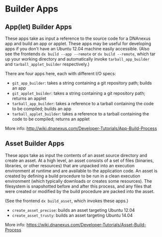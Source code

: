 Builder Apps
============

App(let) Builder Apps
---------------------

These apps take as input a reference to the source code for a DNAnexus app and
build an app or applet. These apps may be useful for developing apps if you
don't have an Ubuntu 12.04 machine easily accessible. (Also see the frontends
`dx build --app --remote` or `dx build --remote`, which tar up your working
directory and automatically invoke `tarball_app_builder` and
`tarball_applet_builder` respectively.)

There are four apps here, each with different I/O specs:

* `git_app_builder`: takes a string containing a git repository path; builds an
  app
* `git_applet_builder`: takes a string containing a git repository path;
  returns an applet
* `tarball_app_builder`: takes a reference to a tarball containing the code to
  be compiled; builds an app
* `tarball_applet_builder`: takes a reference to a tarball containing the code
  to be compiled; returns an applet

More info: http://wiki.dnanexus.com/Developer-Tutorials/App-Build-Process

Asset Builder Apps
------------------

These apps take as input the contents of an asset source directory and create
an asset. At a high level, an asset consists of a set of files (binaries,
libraries, or other resources) that are unpacked into an execution environment
at runtime and are available to the application code. An asset is created by
defining a build procedure to be run in a clean execution environment (which
typically downloads or creates some resources). The filesystem is snapshotted
before and after this process, and any files that were created or modified by
the build procedure are packed into the asset.

(See the frontend `dx build_asset`, which invokes these apps.)

* `create_asset_precise`: builds an asset targeting Ubuntu 12.04
* `create_asset_trusty`: builds an asset targeting Ubuntu 14.04

More info: https://wiki.dnanexus.com/Developer-Tutorials/Asset-Build-Process

